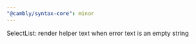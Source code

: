 ```yaml
---
"@cambly/syntax-core": minor
---
```


SelectList: render helper text when error text is an empty string
